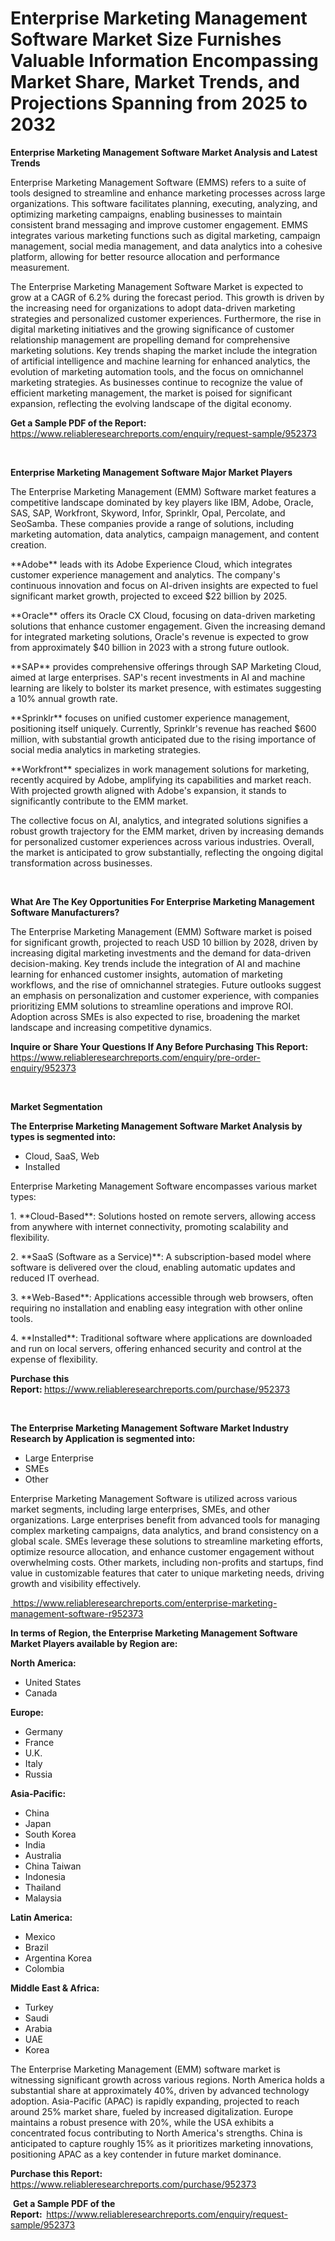 <p><h1>Enterprise Marketing Management Software Market Size Furnishes Valuable Information Encompassing Market Share, Market Trends, and Projections Spanning from 2025 to 2032</h1></p><p><strong>Enterprise Marketing Management Software Market Analysis and Latest Trends</strong></p>
<p><p>Enterprise Marketing Management Software (EMMS) refers to a suite of tools designed to streamline and enhance marketing processes across large organizations. This software facilitates planning, executing, analyzing, and optimizing marketing campaigns, enabling businesses to maintain consistent brand messaging and improve customer engagement. EMMS integrates various marketing functions such as digital marketing, campaign management, social media management, and data analytics into a cohesive platform, allowing for better resource allocation and performance measurement.</p><p>The Enterprise Marketing Management Software Market is expected to grow at a CAGR of 6.2% during the forecast period. This growth is driven by the increasing need for organizations to adopt data-driven marketing strategies and personalized customer experiences. Furthermore, the rise in digital marketing initiatives and the growing significance of customer relationship management are propelling demand for comprehensive marketing solutions. Key trends shaping the market include the integration of artificial intelligence and machine learning for enhanced analytics, the evolution of marketing automation tools, and the focus on omnichannel marketing strategies. As businesses continue to recognize the value of efficient marketing management, the market is poised for significant expansion, reflecting the evolving landscape of the digital economy.</p></p>
<p><strong>Get a Sample PDF of the Report:&nbsp;</strong> <a href="https://www.reliableresearchreports.com/enquiry/request-sample/952373?utm_campaign=2286&utm_medium=2&utm_source=Github&utm_content=ia&utm_term=17042025&utm_id=enterprise-marketing-management-software">https://www.reliableresearchreports.com/enquiry/request-sample/952373</a></p>
<p>&nbsp;</p>
<p><strong>Enterprise Marketing Management Software Major Market Players</strong></p>
<p><p>The Enterprise Marketing Management (EMM) Software market features a competitive landscape dominated by key players like IBM, Adobe, Oracle, SAS, SAP, Workfront, Skyword, Infor, Sprinklr, Opal, Percolate, and SeoSamba. These companies provide a range of solutions, including marketing automation, data analytics, campaign management, and content creation.</p><p>**Adobe** leads with its Adobe Experience Cloud, which integrates customer experience management and analytics. The company's continuous innovation and focus on AI-driven insights are expected to fuel significant market growth, projected to exceed $22 billion by 2025.</p><p>**Oracle** offers its Oracle CX Cloud, focusing on data-driven marketing solutions that enhance customer engagement. Given the increasing demand for integrated marketing solutions, Oracle's revenue is expected to grow from approximately $40 billion in 2023 with a strong future outlook.</p><p>**SAP** provides comprehensive offerings through SAP Marketing Cloud, aimed at large enterprises. SAP's recent investments in AI and machine learning are likely to bolster its market presence, with estimates suggesting a 10% annual growth rate.</p><p>**Sprinklr** focuses on unified customer experience management, positioning itself uniquely. Currently, Sprinklr's revenue has reached $600 million, with substantial growth anticipated due to the rising importance of social media analytics in marketing strategies.</p><p>**Workfront** specializes in work management solutions for marketing, recently acquired by Adobe, amplifying its capabilities and market reach. With projected growth aligned with Adobe's expansion, it stands to significantly contribute to the EMM market.</p><p>The collective focus on AI, analytics, and integrated solutions signifies a robust growth trajectory for the EMM market, driven by increasing demands for personalized customer experiences across various industries. Overall, the market is anticipated to grow substantially, reflecting the ongoing digital transformation across businesses.</p></p>
<p>&nbsp;</p>
<p><strong>What Are The Key Opportunities For Enterprise Marketing Management Software Manufacturers?</strong></p>
<p><p>The Enterprise Marketing Management (EMM) Software market is poised for significant growth, projected to reach USD 10 billion by 2028, driven by increasing digital marketing investments and the demand for data-driven decision-making. Key trends include the integration of AI and machine learning for enhanced customer insights, automation of marketing workflows, and the rise of omnichannel strategies. Future outlooks suggest an emphasis on personalization and customer experience, with companies prioritizing EMM solutions to streamline operations and improve ROI. Adoption across SMEs is also expected to rise, broadening the market landscape and increasing competitive dynamics.</p></p>
<p><strong>Inquire or Share Your Questions If Any Before Purchasing This Report:</strong> <a href="https://www.reliableresearchreports.com/enquiry/pre-order-enquiry/952373?utm_campaign=2286&utm_medium=2&utm_source=Github&utm_content=ia&utm_term=17042025&utm_id=enterprise-marketing-management-software">https://www.reliableresearchreports.com/enquiry/pre-order-enquiry/952373</a></p>
<p>&nbsp;</p>
<p><strong>Market Segmentation</strong></p>
<p><strong>The Enterprise Marketing Management Software Market Analysis by types is segmented into:</strong></p>
<p><ul><li>Cloud, SaaS, Web</li><li>Installed</li></ul></p>
<p><p>Enterprise Marketing Management Software encompasses various market types: </p><p>1. **Cloud-Based**: Solutions hosted on remote servers, allowing access from anywhere with internet connectivity, promoting scalability and flexibility.</p><p>2. **SaaS (Software as a Service)**: A subscription-based model where software is delivered over the cloud, enabling automatic updates and reduced IT overhead.</p><p>3. **Web-Based**: Applications accessible through web browsers, often requiring no installation and enabling easy integration with other online tools.</p><p>4. **Installed**: Traditional software where applications are downloaded and run on local servers, offering enhanced security and control at the expense of flexibility.</p></p>
<p><strong>Purchase this Report:&nbsp;</strong><a href="https://www.reliableresearchreports.com/purchase/952373?utm_campaign=2286&utm_medium=2&utm_source=Github&utm_content=ia&utm_term=17042025&utm_id=enterprise-marketing-management-software">https://www.reliableresearchreports.com/purchase/952373</a></p>
<p>&nbsp;</p>
<p><strong>The Enterprise Marketing Management Software Market Industry Research by Application is segmented into:</strong></p>
<p><ul><li>Large Enterprise</li><li>SMEs</li><li>Other</li></ul></p>
<p><p>Enterprise Marketing Management Software is utilized across various market segments, including large enterprises, SMEs, and other organizations. Large enterprises benefit from advanced tools for managing complex marketing campaigns, data analytics, and brand consistency on a global scale. SMEs leverage these solutions to streamline marketing efforts, optimize resource allocation, and enhance customer engagement without overwhelming costs. Other markets, including non-profits and startups, find value in customizable features that cater to unique marketing needs, driving growth and visibility effectively.</p></p>
<p><a href="https://www.reliableresearchreports.com/enterprise-marketing-management-software-r952373?utm_campaign=2286&utm_medium=2&utm_source=Github&utm_content=ia&utm_term=17042025&utm_id=enterprise-marketing-management-software">&nbsp;https://www.reliableresearchreports.com/enterprise-marketing-management-software-r952373</a></p>
<p><strong>In terms of Region, the Enterprise Marketing Management Software Market Players available by Region are:</strong></p>
<p>
    <p> <strong> North America: </strong>
        <ul>
            <li>United States</li>
            <li>Canada</li>
        </ul>
        </p> 
    <p> <strong> Europe: </strong>
        <ul>
            <li>Germany</li>
            <li>France</li>
            <li>U.K.</li>
            <li>Italy</li>
            <li>Russia</li>
        </ul>
        </p> 
    <p> <strong> Asia-Pacific: </strong>
        <ul>
            <li>China</li>
            <li>Japan</li>
            <li>South Korea</li>
            <li>India</li>
            <li>Australia</li>
            <li>China Taiwan</li>
            <li>Indonesia</li>
            <li>Thailand</li>
            <li>Malaysia</li>
        </ul>
        </p> 
    <p> <strong> Latin America: </strong>
        <ul>
            <li>Mexico</li>
            <li>Brazil</li>
            <li>Argentina Korea</li>
            <li>Colombia</li>
        </ul>
        </p> 
    <p> <strong> Middle East & Africa: </strong>
        <ul>
            <li>Turkey</li>
            <li>Saudi</li>
            <li>Arabia</li>
            <li>UAE</li>
            <li>Korea</li>
        </ul>
    </p>
    </p>
<p><p>The Enterprise Marketing Management (EMM) software market is witnessing significant growth across various regions. North America holds a substantial share at approximately 40%, driven by advanced technology adoption. Asia-Pacific (APAC) is rapidly expanding, projected to reach around 25% market share, fueled by increased digitalization. Europe maintains a robust presence with 20%, while the USA exhibits a concentrated focus contributing to North America's strengths. China is anticipated to capture roughly 15% as it prioritizes marketing innovations, positioning APAC as a key contender in future market dominance.</p></p>
<p><strong>Purchase this Report: </strong><a href="https://www.reliableresearchreports.com/purchase/952373?utm_campaign=2286&utm_medium=2&utm_source=Github&utm_content=ia&utm_term=17042025&utm_id=enterprise-marketing-management-software">https://www.reliableresearchreports.com/purchase/952373</a></p>
<p>&nbsp;<strong>Get a Sample PDF of the Report:&nbsp;&nbsp;</strong><a href="https://www.reliableresearchreports.com/enquiry/request-sample/952373?utm_campaign=2286&utm_medium=2&utm_source=Github&utm_content=ia&utm_term=17042025&utm_id=enterprise-marketing-management-software">https://www.reliableresearchreports.com/enquiry/request-sample/952373</a></p>
<p><strong></strong></p>
<p><p></p><p></p><p></p></p>